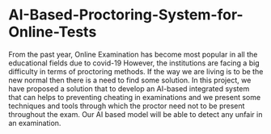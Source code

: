 # AI-Based-Proctoring-System-for-Online-Tests
From the past year, Online Examination has become most popular in all the 
educational fields due to covid-19 However, the institutions are facing a big 
difficulty in terms of proctoring methods. If the way we are living is to be the 
new normal then there is a need to find some solution. In this project, we have 
proposed a solution that to develop an AI-based integrated system that can helps 
to preventing cheating in examinations and we present some techniques and tools 
through which the proctor need not to be present throughout the exam. Our AI based model will be able to detect any unfair in an examination.
